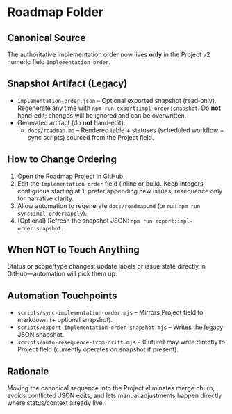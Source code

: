 # Roadmap Folder

## Canonical Source

The authoritative implementation order now lives **only** in the Project v2 numeric field `Implementation order`.

## Snapshot Artifact (Legacy)

- `implementation-order.json` – Optional exported snapshot (read‑only). Regenerate any time with `npm run export:impl-order:snapshot`. Do **not** hand‑edit; changes will be ignored and can be overwritten.
- Generated artifact (do **not** hand‑edit):
    - `docs/roadmap.md` – Rendered table + statuses (scheduled workflow + sync scripts) sourced from the Project field.

## How to Change Ordering

1. Open the Roadmap Project in GitHub.
2. Edit the `Implementation order` field (inline or bulk). Keep integers contiguous starting at 1; prefer appending new issues, resequence only for narrative clarity.
3. Allow automation to regenerate `docs/roadmap.md` (or run `npm run sync:impl-order:apply`).
4. (Optional) Refresh the snapshot JSON: `npm run export:impl-order:snapshot`.

## When NOT to Touch Anything

Status or scope/type changes: update labels or issue state directly in GitHub—automation will pick them up.

## Automation Touchpoints

- `scripts/sync-implementation-order.mjs` – Mirrors Project field to markdown (+ optional snapshot).
- `scripts/export-implementation-order-snapshot.mjs` – Writes the legacy JSON snapshot.
- `scripts/auto-resequence-from-drift.mjs` – (Future) may write directly to Project field (currently operates on snapshot if present).

## Rationale

Moving the canonical sequence into the Project eliminates merge churn, avoids conflicted JSON edits, and lets manual adjustments happen directly where status/context already live.
